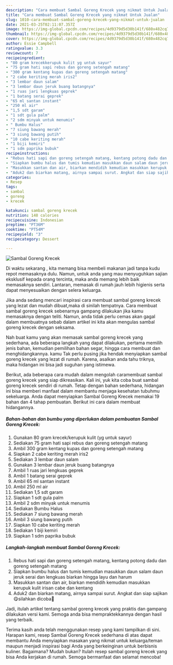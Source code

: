 ```yaml
---
description: "Cara membuat Sambal Goreng Krecek yang nikmat Untuk Jualan"
title: "Cara membuat Sambal Goreng Krecek yang nikmat Untuk Jualan"
slug: 1010-cara-membuat-sambal-goreng-krecek-yang-nikmat-untuk-jualan
date: 2021-03-25T02:11:07.357Z
image: https://img-global.cpcdn.com/recipes/4d9379d5d30b141f/680x482cq70/sambal-goreng-krecek-foto-resep-utama.jpg
thumbnail: https://img-global.cpcdn.com/recipes/4d9379d5d30b141f/680x482cq70/sambal-goreng-krecek-foto-resep-utama.jpg
cover: https://img-global.cpcdn.com/recipes/4d9379d5d30b141f/680x482cq70/sambal-goreng-krecek-foto-resep-utama.jpg
author: Essie Campbell
ratingvalue: 3.3
reviewcount: 7
recipeingredient:
- "80 gram krecekkerupuk kulit yg untuk sayur"
- "75 gram hati sapi rebus dan goreng setengah matang"
- "300 gram kentang kupas dan goreng setengah matang"
- "2 cabe keriting merah iris2"
- "3 lembar daun salam"
- "3 lembar daun jeruk buang batangnya"
- "1 ruas jari lengkuas geprek"
- "1 batang serai geprek"
- "65 ml santan instant"
- "250 ml air"
- "1,5 sdt garam"
- "1 sdt gula palm"
- "2 sdm minyak untuk menumis"
- " Bumbu Halus"
- "7 siung bawang merah"
- "3 siung bawang putih"
- "10 cabe keriting merah"
- "1 biji kemiri"
- "1 sdm paprika bubuk"
recipeinstructions:
- "Rebus hati sapi dan goreng setengah matang, kentang potong dadu dan goreng setengah matang"
- "Siapkan bumbu halus dan tumis kemudian masukkan daun salam daun jeruk serai dan lengkuas biarkan hingga layu dan harum"
- "Masukkan santan dan air, biarkan mendidih kemudian masukkan kerupuk kulit irisan cabe dan kentang"
- "Aduk2 dan biarkan matang, airnya sampai surut. Angkat dan siap sajikan😋silahkan dicoba🙏"
categories:
- Resep
tags:
- sambal
- goreng
- krecek

katakunci: sambal goreng krecek 
nutrition: 148 calories
recipecuisine: Indonesian
preptime: "PT36M"
cooktime: "PT54M"
recipeyield: "3"
recipecategory: Dessert

---
```



![Sambal Goreng Krecek](https://img-global.cpcdn.com/recipes/4d9379d5d30b141f/680x482cq70/sambal-goreng-krecek-foto-resep-utama.jpg)

Di waktu  sekarang , kita memang bisa membeli makanan jadi tanpa kudu repot memasaknya dulu. Namun, untuk anda yang mau menyuguhkan sajian eksklusif kepada orang tercinta, maka anda memang lebih baik memasaknya sendiri. Lantaran, memasak di rumah jauh lebih higienis serta dapat menyesuaikan dengan selera keluarga.

Jika anda sedang mencari inspirasi cara membuat sambal goreng krecek yang lezat dan mudah dibuat,maka di sinilah tempatnya. Cara membuat sambal goreng krecek  sebenarnya gampang dilakukan jika kamu memasaknya dengan teliti. Namun, anda tidak perlu cemas akan gagal dalam membuatnya 
sebab dalam artikel ini kita akan mengulas sambal goreng krecek dengan seksama.  



Nah buat kamu yang akan memasak sambal goreng krecek yang sederhana, ada beberapa langkah yang dapat dilakukan, pertama memilih jenis bahan, kemudian pemilihan bahan segar, hingga cara membuat dan menghidangkannya. kamu Tak perlu pusing jika hendak menyiapkan sambal goreng krecek yang lezat di rumah. Karena, asalkan anda  tahu triknya, maka hidangan ini bisa jadi suguhan yang istimewa.

Berikut, ada beberapa cara mudah dalam mengolah caramembuat sambal goreng krecek yang siap dikreasikan. Kali ini, yuk kita coba buat sambal goreng krecek sendiri di rumah. Tetap dengan bahan sederhana, hidangan ini bisa memberi manfaat dalam membantu menjaga kesehatan tubuhmu sekeluarga. Anda dapat menyiapkan Sambal Goreng Krecek memakai 19 bahan dan 4 tahap pembuatan. Berikut ini cara dalam membuat hidangannya.

<!--inarticleads1-->

##### Bahan-bahan dan bumbu yang diperlukan dalam pembuatan Sambal Goreng Krecek:

1. Gunakan 80 gram krecek/kerupuk kulit (yg untuk sayur)
1. Sediakan 75 gram hati sapi rebus dan goreng setengah matang
1. Ambil 300 gram kentang kupas dan goreng setengah matang
1. Siapkan 2 cabe keriting merah iris2
1. Sediakan 3 lembar daun salam
1. Gunakan 3 lembar daun jeruk buang batangnya
1. Ambil 1 ruas jari lengkuas geprek
1. Ambil 1 batang serai geprek
1. Ambil 65 ml santan instant
1. Ambil 250 ml air
1. Sediakan 1,5 sdt garam
1. Siapkan 1 sdt gula palm
1. Ambil 2 sdm minyak untuk menumis
1. Sediakan  Bumbu Halus
1. Sediakan 7 siung bawang merah
1. Ambil 3 siung bawang putih
1. Siapkan 10 cabe keriting merah
1. Sediakan 1 biji kemiri
1. Siapkan 1 sdm paprika bubuk




<!--inarticleads2-->

##### Langkah-langkah membuat Sambal Goreng Krecek:

1. Rebus hati sapi dan goreng setengah matang, kentang potong dadu dan goreng setengah matang
1. Siapkan bumbu halus dan tumis kemudian masukkan daun salam daun jeruk serai dan lengkuas biarkan hingga layu dan harum
1. Masukkan santan dan air, biarkan mendidih kemudian masukkan kerupuk kulit irisan cabe dan kentang
1. Aduk2 dan biarkan matang, airnya sampai surut. Angkat dan siap sajikan😋silahkan dicoba🙏




Jadi, itulah artikel tentang  sambal goreng krecek  yang praktis dan gampang dilakukan versi kami. Semoga anda bisa mempraktekkannya dengan hasil yang terbaik. 

Terima kasih anda telah menggunakan resep yang kami tampilkan di sini. Harapan kami, resep  Sambal Goreng Krecek sederhana di atas dapat membantu Anda menyiapkan masakan yang nikmat untuk keluarga/teman maupun menjadi inspirasi bagi Anda yang berkeinginan untuk berbisnis kuliner. Bagaimana? Mudah bukan? Itulah resep sambal goreng krecek yang bisa Anda kerjakan di rumah. Semoga bermanfaat dan selamat mencoba!

